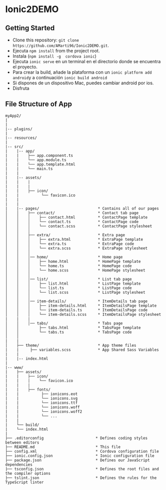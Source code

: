 # Ionic2DEMO

## Getting Started

* Clone this repository: `git clone https://github.com/AMarti96/Ionic2DEMO.git`.
* Ejecuta `npm install` from the project root.
* Instala (`npm install -g  cordova ionic`)
* Ejecuta `ionic serve` en un terminal en el directorio donde se encuentra el proyecto.
* Para crear la build, añade la plataforma con un `ionic platform add android`y a continuación `ionic build android`
* Si dispones de un dispositivo Mac, puedes cambiar android por ios.
* Disfruta


## File Structure of App

```
myApp2/
|
|
|-- plugins/
|
|-- resources/
|
|-- src/
|    |-- app/
|    |    ├── app.component.ts
|    |    └── app.module.ts
|    |    └── app.template.html
|    |    └── main.ts
|    |
|    |-- assets/
|    |    |
|    |    |
|    |    ├── icon/
|    |          └── favicon.ico
|    |      
|    |
|    |-- pages/                          * Contains all of our pages
│    │    ├── contact/                   * Contact tab page
│    │    │    ├── contact.html          * ContactPage template
│    │    │    └── contact.ts            * ContactPage code
│    │    │    └── contact.scss          * ContactPage stylesheet
│    │    │
│    │    ├── extra/                     * Extra page
│    │    │    ├── extra.html            * ExtraPage template
│    │    │    └── extra.ts              * ExtraPage code
│    │    │    └── extra.scss            * ExtraPage stylesheet
│    │    │
│    │    │── home/                      * Home page
│    │    │    ├── home.html             * HomePage template
│    │    │    └── home.ts               * HomePage code
│    │    │    └── home.scss             * HomePage stylesheet
│    │    │
│    │    │── list/                      * List tab page
│    │    │    ├── list.html             * ListPage template
│    │    │    └── list.ts               * ListPage code
│    │    │    └── list.scss             * ListPage stylesheet
│    │    │
│    │    │── item-details/              * ItemDetails tab page
│    │    │    ├── item-details.html     * ItemDetailsPage template
│    │    │    └── item-details.ts       * ItemDetailsPage code
│    │    │    └── item-details.scss     * ItemDetailsPage stylesheet
|    |    |
│    │    │── tabs/                      * Tabs page
│    │         ├── tabs.html             * TabsPage template
│    │         └── tabs.ts               * TabsPage code
│    │    
|    |
│    ├── theme/                          * App theme files
|    |     ├── variables.scss            * App Shared Sass Variables
|    |
|    |-- index.html
|
|-- www/
|    ├── assets/
|    |    ├── icon/
|    |    |    └── favicon.ico
|    |    |
|    |    ├── fonts/
|    |          ├── ionicons.eot
|    |          └── ionicons.svg
|    |          └── ionicons.ttf
|    |          └── ionicons.woff
|    |          └── ionicons.woff2
|    |          └── ...   
|    |
|    └── build/
|    └── index.html
|
├── .editorconfig                       * Defines coding styles between editors
├── README.md                           * This file
├── config.xml                          * Cordova configuration file
├── ionic.config.json                   * Ionic configuration file
├── package.json                        * Defines our JavaScript dependencies
├── tsconfig.json                       * Defines the root files and the compiler options
├── tslint.json                         * Defines the rules for the TypeScript linter
```
